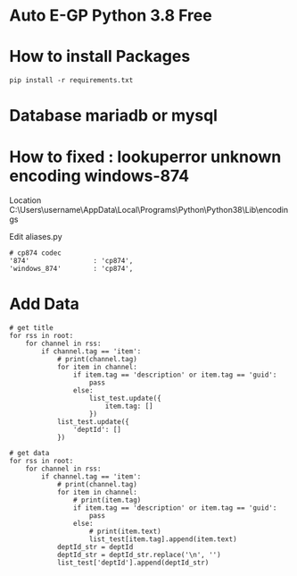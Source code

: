 # Auto E-GP Python 3.8 Free

# How to install Packages
    pip install -r requirements.txt

# Database mariadb or mysql


# How to fixed : lookuperror unknown encoding windows-874

Location C:\Users\username\AppData\Local\Programs\Python\Python38\Lib\encodings

Edit aliases.py

    # cp874 codec
    '874'                : 'cp874',
    'windows_874'        : 'cp874',


# Add Data

    # get title
    for rss in root:
        for channel in rss:
            if channel.tag == 'item':
                # print(channel.tag)
                for item in channel:
                    if item.tag == 'description' or item.tag == 'guid':
                        pass
                    else:
                        list_test.update({
                            item.tag: []
                        })
                list_test.update({
                    'deptId': []
                })

    # get data
    for rss in root:
        for channel in rss:
            if channel.tag == 'item':
                # print(channel.tag)
                for item in channel:
                    # print(item.tag)
                    if item.tag == 'description' or item.tag == 'guid':
                        pass
                    else:
                        # print(item.text)
                        list_test[item.tag].append(item.text)
                deptId_str = deptId
                deptId_str = deptId_str.replace('\n', '')
                list_test['deptId'].append(deptId_str)
